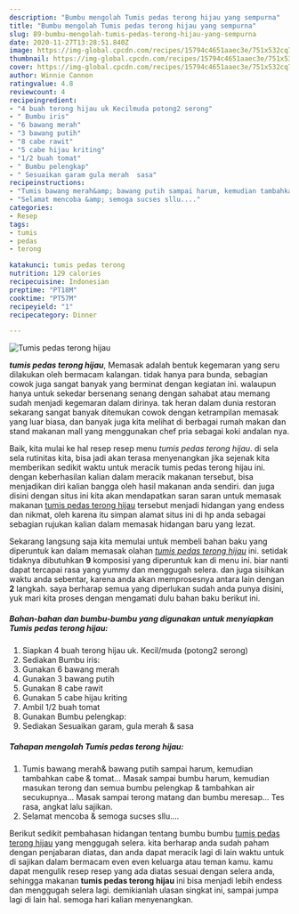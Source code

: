 ```yaml
---
description: "Bumbu mengolah Tumis pedas terong hijau yang sempurna"
title: "Bumbu mengolah Tumis pedas terong hijau yang sempurna"
slug: 89-bumbu-mengolah-tumis-pedas-terong-hijau-yang-sempurna
date: 2020-11-27T13:28:51.840Z
image: https://img-global.cpcdn.com/recipes/15794c4651aaec3e/751x532cq70/tumis-pedas-terong-hijau-foto-resep-utama.jpg
thumbnail: https://img-global.cpcdn.com/recipes/15794c4651aaec3e/751x532cq70/tumis-pedas-terong-hijau-foto-resep-utama.jpg
cover: https://img-global.cpcdn.com/recipes/15794c4651aaec3e/751x532cq70/tumis-pedas-terong-hijau-foto-resep-utama.jpg
author: Winnie Cannon
ratingvalue: 4.8
reviewcount: 4
recipeingredient:
- "4 buah terong hijau uk Kecilmuda potong2 serong"
- " Bumbu iris"
- "6 bawang merah"
- "3 bawang putih"
- "8 cabe rawit"
- "5 cabe hijau kriting"
- "1/2 buah tomat"
- " Bumbu pelengkap"
- " Sesuaikan garam gula merah  sasa"
recipeinstructions:
- "Tumis bawang merah&amp; bawang putih sampai harum, kemudian tambahkan cabe &amp; tomat... Masak sampai bumbu harum, kemudian masukan terong dan semua bumbu pelengkap &amp; tambahkan air secukupnya... Masak sampai terong matang dan bumbu meresap... Tes rasa, angkat lalu sajikan."
- "Selamat mencoba &amp; semoga sucses sllu...."
categories:
- Resep
tags:
- tumis
- pedas
- terong

katakunci: tumis pedas terong 
nutrition: 129 calories
recipecuisine: Indonesian
preptime: "PT18M"
cooktime: "PT57M"
recipeyield: "1"
recipecategory: Dinner

---
```



![Tumis pedas terong hijau](https://img-global.cpcdn.com/recipes/15794c4651aaec3e/751x532cq70/tumis-pedas-terong-hijau-foto-resep-utama.jpg)

<b><i>tumis pedas terong hijau</i></b>, Memasak adalah bentuk kegemaran yang seru dilakukan oleh bermacam kalangan. tidak hanya para bunda, sebagian cowok juga sangat banyak yang berminat dengan kegiatan ini. walaupun hanya untuk sekedar bersenang senang dengan sahabat atau memang sudah menjadi kegemaran dalam dirinya. tak heran dalam dunia restoran sekarang sangat banyak ditemukan cowok dengan ketrampilan memasak yang luar biasa, dan banyak juga kita melihat di berbagai rumah makan dan stand makanan mall yang menggunakan chef pria sebagai koki andalan nya.



Baik, kita mulai ke hal resep resep menu <i>tumis pedas terong hijau</i>. di sela sela rutinitas kita, bisa jadi akan terasa menyenangkan jika sejenak kita memberikan sedikit waktu untuk meracik tumis pedas terong hijau ini. dengan keberhasilan kalian dalam meracik makanan tersebut, bisa menjadikan diri kalian bangga oleh hasil makanan anda sendiri. dan juga disini dengan situs ini kita akan mendapatkan saran saran untuk memasak makanan <u>tumis pedas terong hijau</u> tersebut menjadi hidangan yang endess dan nikmat, oleh karena itu simpan alamat situs ini di hp anda sebagai sebagian rujukan kalian dalam memasak hidangan baru yang lezat.


Sekarang langsung saja kita memulai untuk membeli bahan baku yang diperuntuk kan dalam memasak olahan <u><i>tumis pedas terong hijau</i></u> ini. setidak tidaknya dibutuhkan <b>9</b> komposisi yang diperuntuk kan di menu ini. biar nanti dapat tercapai rasa yang yummy dan menggugah selera. dan juga sisihkan waktu anda sebentar, karena anda akan memprosesnya antara lain dengan <b>2</b> langkah. saya berharap semua yang diperlukan sudah anda punya disini, yuk mari kita proses dengan mengamati dulu bahan baku berikut ini.

<!--inarticleads1-->

##### Bahan-bahan dan bumbu-bumbu yang digunakan untuk menyiapkan Tumis pedas terong hijau:

1. Siapkan 4 buah terong hijau uk. Kecil/muda (potong2 serong)
1. Sediakan  Bumbu iris:
1. Gunakan 6 bawang merah
1. Gunakan 3 bawang putih
1. Gunakan 8 cabe rawit
1. Gunakan 5 cabe hijau kriting
1. Ambil 1/2 buah tomat
1. Gunakan  Bumbu pelengkap:
1. Sediakan  Sesuaikan garam, gula merah &amp; sasa




<!--inarticleads2-->

##### Tahapan mengolah Tumis pedas terong hijau:

1. Tumis bawang merah&amp; bawang putih sampai harum, kemudian tambahkan cabe &amp; tomat... Masak sampai bumbu harum, kemudian masukan terong dan semua bumbu pelengkap &amp; tambahkan air secukupnya... Masak sampai terong matang dan bumbu meresap... Tes rasa, angkat lalu sajikan.
1. Selamat mencoba &amp; semoga sucses sllu....




Berikut sedikit pembahasan hidangan tentang bumbu bumbu <u>tumis pedas terong hijau</u> yang menggugah selera. kita berharap anda sudah paham dengan penjabaran diatas, dan anda dapat meracik lagi di lain waktu untuk di sajikan dalam bermacam even even keluarga atau teman kamu. kamu dapat mengulik resep resep yang ada diatas sesuai dengan selera anda, sehingga makanan <b>tumis pedas terong hijau</b> ini bisa menjadi lebih endess dan menggugah selera lagi. demikianlah ulasan singkat ini, sampai jumpa lagi di lain hal. semoga hari kalian menyenangkan.
